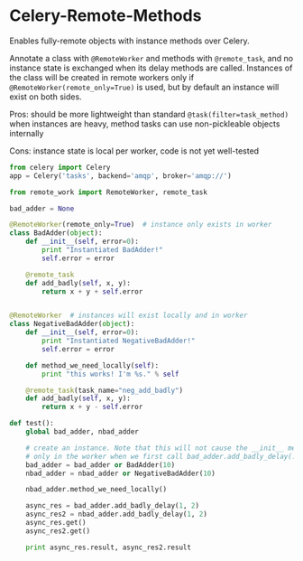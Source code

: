 # Celery-Remote-Methods
Enables fully-remote objects with instance methods over Celery.

Annotate a class with `@RemoteWorker` and methods with `@remote_task`, and no instance state is exchanged when its delay methods are called. Instances of the class will be created in remote workers only if `@RemoteWorker(remote_only=True)` is used, but by default an instance will exist on both sides.

Pros: should be more lightweight than standard `@task(filter=task_method)` when instances are heavy, method tasks can use non-pickleable objects internally

Cons: instance state is local per worker, code is not yet well-tested

```python
from celery import Celery
app = Celery('tasks', backend='amqp', broker='amqp://')

from remote_work import RemoteWorker, remote_task

bad_adder = None

@RemoteWorker(remote_only=True)  # instance only exists in worker
class BadAdder(object):
    def __init__(self, error=0):
        print "Instantiated BadAdder!"
        self.error = error

    @remote_task
    def add_badly(self, x, y):
        return x + y + self.error


@RemoteWorker  # instances will exist locally and in worker
class NegativeBadAdder(object):
    def __init__(self, error=0):
        print "Instantiated NegativeBadAdder!"
        self.error = error

    def method_we_need_locally(self):
        print "this works! I'm %s." % self

    @remote_task(task_name="neg_add_badly")
    def add_badly(self, x, y):
        return x + y - self.error

def test():
    global bad_adder, nbad_adder

    # create an instance. Note that this will not cause the __init__ method to be called locally,
    # only in the worker when we first call bad_adder.add_badly_delay(...)
    bad_adder = bad_adder or BadAdder(10)
    nbad_adder = nbad_adder or NegativeBadAdder(10)

    nbad_adder.method_we_need_locally()

    async_res = bad_adder.add_badly_delay(1, 2)
    async_res2 = nbad_adder.add_badly_delay(1, 2)
    async_res.get()
    async_res2.get()

    print async_res.result, async_res2.result

```
